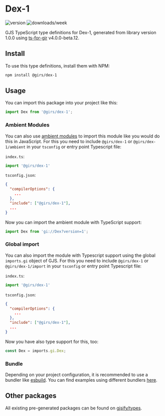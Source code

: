 
# Dex-1

![version](https://img.shields.io/npm/v/@girs/dex-1)
![downloads/week](https://img.shields.io/npm/dw/@girs/dex-1)


GJS TypeScript type definitions for Dex-1, generated from library version 1.0.0 using [ts-for-gir](https://github.com/gjsify/ts-for-gir) v4.0.0-beta.12.


## Install

To use this type definitions, install them with NPM:
```bash
npm install @girs/dex-1
```

## Usage

You can import this package into your project like this:
```ts
import Dex from '@girs/dex-1';
```

### Ambient Modules

You can also use [ambient modules](https://github.com/gjsify/ts-for-gir/tree/main/packages/cli#ambient-modules) to import this module like you would do this in JavaScript.
For this you need to include `@girs/dex-1` or `@girs/dex-1/ambient` in your `tsconfig` or entry point Typescript file:

`index.ts`:
```ts
import '@girs/dex-1'
```

`tsconfig.json`:
```json
{
  "compilerOptions": {
    ...
  },
  "include": ["@girs/dex-1"],
  ...
}
```

Now you can import the ambient module with TypeScript support: 

```ts
import Dex from 'gi://Dex?version=1';
```

### Global import

You can also import the module with Typescript support using the global `imports.gi` object of GJS.
For this you need to include `@girs/dex-1` or `@girs/dex-1/import` in your `tsconfig` or entry point Typescript file:

`index.ts`:
```ts
import '@girs/dex-1'
```

`tsconfig.json`:
```json
{
  "compilerOptions": {
    ...
  },
  "include": ["@girs/dex-1"],
  ...
}
```

Now you have also type support for this, too:

```ts
const Dex = imports.gi.Dex;
```

### Bundle

Depending on your project configuration, it is recommended to use a bundler like [esbuild](https://esbuild.github.io/). You can find examples using different bundlers [here](https://github.com/gjsify/ts-for-gir/tree/main/examples).

## Other packages

All existing pre-generated packages can be found on [gjsify/types](https://github.com/gjsify/types).

